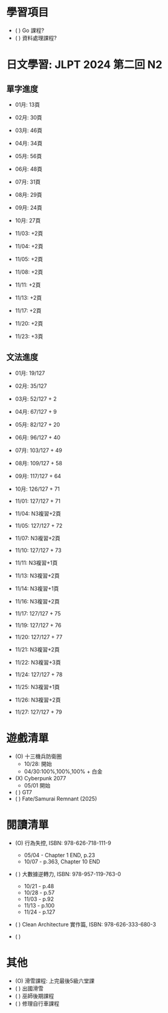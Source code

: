 
# 學習項目

- ( ) Go 課程?
- ( ) 資料處理課程?

# 日文學習: JLPT 2024 第二回 N2

## 單字進度

- 01月: 13頁
- 02月: 30頁
- 03月: 46頁
- 04月: 34頁
- 05月: 56頁
- 06月: 48頁
- 07月: 31頁
- 08月: 29頁
- 09月: 24頁
- 10月: 27頁

- 11/03: +2頁
- 11/04: +2頁
- 11/05: +2頁
- 11/08: +2頁
- 11/11: +2頁
- 11/13: +2頁
- 11/17: +2頁
- 11/20: +2頁
- 11/23: +3頁

## 文法進度

- 01月: 19/127
- 02月: 35/127
- 03月: 52/127 + 2
- 04月: 67/127 + 9
- 05月: 82/127 + 20
- 06月: 96/127 + 40
- 07月: 103/127 + 49
- 08月: 109/127 + 58
- 09月: 117/127 + 64
- 10月: 126/127 + 71

- 11/01: 127/127 + 71
- 11/04: N3複習+2頁
- 11/05: 127/127 + 72
- 11/07: N3複習+2頁
- 11/10: 127/127 + 73
- 11/11: N3複習+1頁
- 11/13: N3複習+2頁
- 11/14: N3複習+1頁
- 11/16: N3複習+2頁
- 11/17: 127/127 + 75
- 11/19: 127/127 + 76
- 11/20: 127/127 + 77
- 11/21: N3複習+2頁
- 11/22: N3複習+3頁
- 11/24: 127/127 + 78
- 11/25: N3複習+1頁
- 11/26: N3複習+2頁
- 11/27: 127/127 + 79


# 遊戲清單

- (O) 十三機兵防衛圈
  - 10/28: 開始
  - 04/30:100%,100%,100% + 白金
- (X) Cyberpunk 2077 
  - 05/01 開始
- ( ) GT7
- ( ) Fate/Samurai Remnant (2025)

# 閱讀清單

- (O) 行為失控, ISBN: 978-626-718-111-9
  - 05/04 - Chapter 1 END, p.23
  - 10/07 - p.363, Chapter 10 END
  
- ( ) 大數據逆轉力, ISBN: 978-957-119-763-0
  - 10/21 - p.48
  - 10/28 - p.57
  - 11/03 - p.92
  - 11/13 - p.100
  - 11/24 - p.127
- ( ) Clean Architecture 實作篇, ISBN: 978-626-333-680-3
- ( )

# 其他

- (O) 滑雪課程: 上完最後5級六堂課
- ( ) 出國滑雪
- ( ) 巫師後期課程
- ( ) 修理自行車課程

